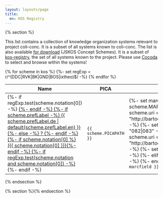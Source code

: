 ```yaml
---
layout: layouts/page
title:
  en: KOS Registry
---
```


{% section %}

<!-- TODO: Link kos file and Cocoda properly -->
This list contains a collection of knowledge organization systems relevant to project coli-conc. It is a subset of all systems known to coli-conc. The list is also available [for download](kos.ndjson) (JSKOS Concept Schemes). It is a subset of [kos-registry](https://github.com/gbv/kos-registry), the set of all systems known to the project. Please use [Cocoda](../cocoda/) to select and browse within the systems!

<table>
  <thead>
    <tr>
      <th>Name</th>
      <th>PICA</th>
      <th>MARC</th>
    </tr>
  </thead>
  <tbody>
    {% for scheme in kos %}
    {%- set regExp = r/^(DDC|RVK|BK|GND|BOS|ixtheo)$/ -%}
    <tr>
      <td>
        {%- if regExp.test(scheme.notation[0]) -%}
          <a target="_blank" href="https://coli-conc.gbv.de/cocoda/app/?fromScheme={{ scheme.uri | urlencode }}">
        {%- endif -%}
        {%- if scheme.prefLabel -%}
          {{ scheme.prefLabel.de | default(scheme.prefLabel.en) }}
        {%- else -%}
          ?
        {%- endif -%}
        {%- if scheme.notation[0] %} ({{ scheme.notation[0] }}){%- endif -%}
        {%- if regExp.test(scheme.notation and scheme.notation[0]) -%}
          </a>
        {%- endif -%}
      </td>
      <td>
        <code>{{ scheme.PICAPATH }}</code>
      </td>
      <td>
        {%- set marcfield = scheme.MARCSPEC -%}
        {%- if scheme.uri == "http://bartoc.org/en/node/241" -%}
          {%- set marcfield = "082|083" -%}
        {%- elif scheme.uri == "http://bartoc.org/en/node/496" -%}
          {%- set marcfield = "080" -%}
        {%- elif scheme.identifier -%}
          <!--
            var locid = scheme.identifier.find(id => id.startsWith("http://id.loc.gov/vocabulary/classSchemes/"))
            if (locid) {
              marcfield = '084{$2='+locid.substr(42)+'}'
            }
          -->
        {%- endif -%}
        <code>{{ marcfield }}</code>
      </td>
    </tr>
    {% endfor %}
  <tbody>
</table>

{% endsection %}

{% section %}{% endsection %}
